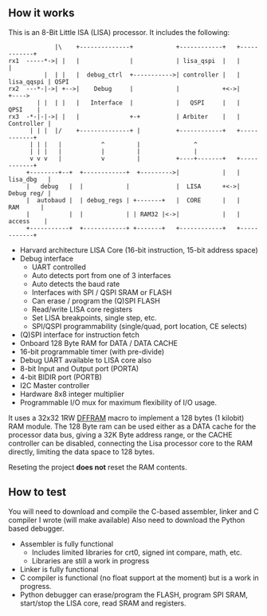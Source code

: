 ## How it works

This is an 8-Bit Little ISA (LISA) processor.  It includes the following:


                 |\    +--------------+            +------------+   +------------+ 
    rx1  -----*->| |   |              |            | lisa_qspi  |   |            |
              |  | |   |  debug_ctrl  +----------->| controller |   | lisa_qqspi | QSPI
    rx2  ---*-|->| +-->|    Debug     |            |            +<->|            +----> 
            | |  | |   |   Interface  |            |   QSPI     |   |    QPSI    |
    rx3  -*-|-|->| |   |              +-+          | Arbiter    |   | Controller |
          | | |  |/    +--------------+ |          +------------+   +------------+
          | | |   |           ^         |               ^
          | | |   |           |         |               |                           
          v v v   |           v         |          +----+-------+   +------------+       
         +--------+--+  +------------+  +--------->|            |   | lisa_dbg   |       
         |   debug   |  |            |             |  LISA      +<->| Debug reg/ |       
         |  autobaud |  | debug_regs | +-------+   |  CORE      |   |   RAM      |       
         |           |  |            | | RAM32 |<->|            |   |  access    |    
         +-----------+  +------------+ +-------+   +------------+   +------------+    

   - Harvard architecture LISA Core (16-bit instruction, 15-bit address space)
   - Debug interface
      * UART controlled
      * Auto detects port from one of 3 interfaces
      * Auto detects the baud rate
      * Interfaces with SPI / QSPI SRAM or FLASH
      * Can erase / program the (Q)SPI FLASH
      * Read/write LISA core registers
      * Set LISA breakpoints, single step, etc.
      * SPI/QSPI programmability (single/quad, port location, CE selects)
   - (Q)SPI interface for instruction fetch
   - Onboard 128 Byte RAM for DATA / DATA CACHE
   - 16-bit programmable timer (with pre-divide)
   - Debug UART available to LISA core also
   - 8-bit Input and Output port (PORTA)
   - 4-bit BIDIR port (PORTB)
   - I2C Master controller
   - Hardware 8x8 integer multiplier
   - Programmable I/O mux for maximum flexibility of I/O usage.
                                                                         
It uses a 32x32 1RW [DFFRAM](https://github.com/AUCOHL/DFFRAM) macro to implement a 128 bytes (1 kilobit) RAM module.
The 128 Byte ram can be used either as a DATA cache for the processor data bus, giving a 32K Byte address range,
or the CACHE controller can be disabled, connecting the Lisa processor core to the RAM directly, limiting the 
data space to 128 bytes.

                                                                                                         
Reseting the project **does not** reset the RAM contents.

## How to test

You will need to download and compile the C-based assembler, linker and C compiler I wrote (will make available)
Also need to download the Python based debugger.

  - Assembler is fully functional
    - Includes limited libraries for crt0, signed int compare, math, etc.
    - Libraries are still a work in progress
  - Linker is fully functional
  - C compiler is functional (no float support at the moment) but is a work in progress.
  - Python debugger can erase/program the FLASH, program SPI SRAM, start/stop the LISA core, read SRAM and registers.

